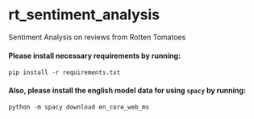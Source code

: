 # rt_sentiment_analysis
Sentiment Analysis on reviews from Rotten Tomatoes

#### Please install necessary requirements by running:
    pip install -r requirements.txt
  
#### Also, please install the english model data for using `spacy` by running:
    python -m spacy download en_core_web_ms
